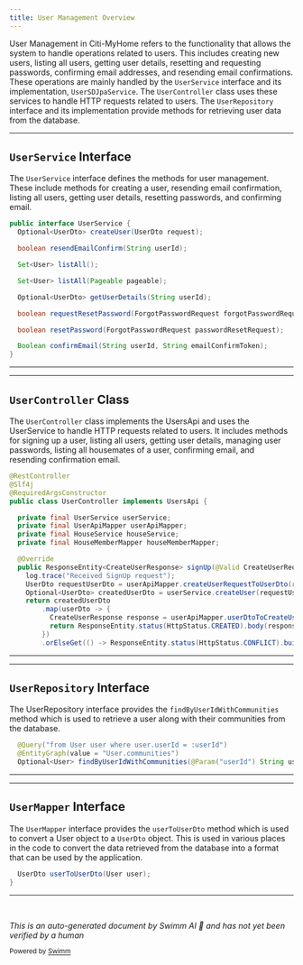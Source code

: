 ```yaml
---
title: User Management Overview
---
```

User Management in Citi-MyHome refers to the functionality that allows the system to handle operations related to users. This includes creating new users, listing all users, getting user details, resetting and requesting passwords, confirming email addresses, and resending email confirmations. These operations are mainly handled by the <SwmToken path="/service/src/main/java/com/myhome/services/UserService.java" pos="30:4:4" line-data="public interface UserService {">`UserService`</SwmToken> interface and its implementation, <SwmToken path="/service/src/main/java/com/myhome/services/springdatajpa/UserSDJpaService.java" pos="49:4:4" line-data="public class UserSDJpaService implements UserService {">`UserSDJpaService`</SwmToken>. The <SwmToken path="/service/src/main/java/com/myhome/controllers/UserController.java" pos="53:4:4" line-data="public class UserController implements UsersApi {">`UserController`</SwmToken> class uses these services to handle HTTP requests related to users. The <SwmToken path="/service/src/main/java/com/myhome/repositories/UserRepository.java" pos="30:4:4" line-data="public interface UserRepository extends JpaRepository&lt;User, Long&gt; {">`UserRepository`</SwmToken> interface and its implementation provide methods for retrieving user data from the database.

<SwmSnippet path="/service/src/main/java/com/myhome/services/UserService.java" line="30">

---

## <SwmToken path="/service/src/main/java/com/myhome/controllers/UserController.java" pos="55:5:5" line-data="  private final UserService userService;">`UserService`</SwmToken> Interface

The <SwmToken path="/service/src/main/java/com/myhome/controllers/UserController.java" pos="55:5:5" line-data="  private final UserService userService;">`UserService`</SwmToken> interface defines the methods for user management. These include methods for creating a user, resending email confirmation, listing all users, getting user details, resetting passwords, and confirming email.

```java
public interface UserService {
  Optional<UserDto> createUser(UserDto request);

  boolean resendEmailConfirm(String userId);

  Set<User> listAll();

  Set<User> listAll(Pageable pageable);

  Optional<UserDto> getUserDetails(String userId);

  boolean requestResetPassword(ForgotPasswordRequest forgotPasswordRequest);

  boolean resetPassword(ForgotPasswordRequest passwordResetRequest);

  Boolean confirmEmail(String userId, String emailConfirmToken);
}
```

---

</SwmSnippet>

<SwmSnippet path="/service/src/main/java/com/myhome/controllers/UserController.java" line="50">

---

## <SwmToken path="/service/src/main/java/com/myhome/controllers/UserController.java" pos="53:4:4" line-data="public class UserController implements UsersApi {">`UserController`</SwmToken> Class

The <SwmToken path="/service/src/main/java/com/myhome/controllers/UserController.java" pos="53:4:4" line-data="public class UserController implements UsersApi {">`UserController`</SwmToken> class implements the UsersApi and uses the UserService to handle HTTP requests related to users. It includes methods for signing up a user, listing all users, getting user details, managing user passwords, listing all housemates of a user, confirming email, and resending confirmation email.

```java
@RestController
@Slf4j
@RequiredArgsConstructor
public class UserController implements UsersApi {

  private final UserService userService;
  private final UserApiMapper userApiMapper;
  private final HouseService houseService;
  private final HouseMemberMapper houseMemberMapper;

  @Override
  public ResponseEntity<CreateUserResponse> signUp(@Valid CreateUserRequest request) {
    log.trace("Received SignUp request");
    UserDto requestUserDto = userApiMapper.createUserRequestToUserDto(request);
    Optional<UserDto> createdUserDto = userService.createUser(requestUserDto);
    return createdUserDto
        .map(userDto -> {
          CreateUserResponse response = userApiMapper.userDtoToCreateUserResponse(userDto);
          return ResponseEntity.status(HttpStatus.CREATED).body(response);
        })
        .orElseGet(() -> ResponseEntity.status(HttpStatus.CONFLICT).build());
```

---

</SwmSnippet>

<SwmSnippet path="/service/src/main/java/com/myhome/repositories/UserRepository.java" line="36">

---

## <SwmToken path="/service/src/main/java/com/myhome/repositories/UserRepository.java" pos="30:4:4" line-data="public interface UserRepository extends JpaRepository&lt;User, Long&gt; {">`UserRepository`</SwmToken> Interface

The UserRepository interface provides the <SwmToken path="/service/src/main/java/com/myhome/repositories/UserRepository.java" pos="38:6:6" line-data="  Optional&lt;User&gt; findByUserIdWithCommunities(@Param(&quot;userId&quot;) String userId);">`findByUserIdWithCommunities`</SwmToken> method which is used to retrieve a user along with their communities from the database.

```java
  @Query("from User user where user.userId = :userId")
  @EntityGraph(value = "User.communities")
  Optional<User> findByUserIdWithCommunities(@Param("userId") String userId);
```

---

</SwmSnippet>

<SwmSnippet path="/service/src/main/java/com/myhome/controllers/dto/mapper/UserMapper.java" line="30">

---

## <SwmToken path="/service/src/main/java/com/myhome/services/springdatajpa/UserSDJpaService.java" pos="52:5:5" line-data="  private final UserMapper userMapper;">`UserMapper`</SwmToken> Interface

The <SwmToken path="/service/src/main/java/com/myhome/services/springdatajpa/UserSDJpaService.java" pos="52:5:5" line-data="  private final UserMapper userMapper;">`UserMapper`</SwmToken> interface provides the <SwmToken path="/service/src/main/java/com/myhome/controllers/dto/mapper/UserMapper.java" pos="30:3:3" line-data="  UserDto userToUserDto(User user);">`userToUserDto`</SwmToken> method which is used to convert a User object to a <SwmToken path="/service/src/main/java/com/myhome/controllers/dto/mapper/UserMapper.java" pos="30:1:1" line-data="  UserDto userToUserDto(User user);">`UserDto`</SwmToken> object. This is used in various places in the code to convert the data retrieved from the database into a format that can be used by the application.

```java
  UserDto userToUserDto(User user);
}
```

---

</SwmSnippet>

&nbsp;

*This is an auto-generated document by Swimm AI 🌊 and has not yet been verified by a human*

<SwmMeta version="3.0.0" repo-id="Z2l0aHViJTNBJTNBQ2l0aS1NeUhvbWUlM0ElM0FnaWxhZG5hdm90" repo-name="Citi-MyHome"><sup>Powered by [Swimm](https://app.swimm.io/)</sup></SwmMeta>
